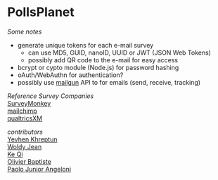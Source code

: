 # PollsPlanet

_Some notes_

- generate unique tokens for each e-mail survey
  - can use MD5, GUID, nanoID, UUID or JWT (JSON Web Tokens)
  - possibly add QR code to the e-mail for easy access
- bcrypt or cypto module (Node.js) for password hashing
- oAuth/WebAuthn for authentication?
- possibly use [mailgun](https://www.mailgun.com/) API to for emails (send, receive, tracking)

_Reference Survey Companies_ \
[SurveyMonkey](https://www.surveymonkey.com/) \
[mailchimp](https://mailchimp.com/) \
[qualtricsXM](https://www.qualtrics.com/)

_contributors_ \
[Yevhen Khreptun](https://github.com/khreptunyevhen) \
[Woldy Jean](https://github.com/woldyj) \
[Ke Qi](https://github.com/Shellaqi) \
[Olivier Baptiste](https://github.com/GitBap) \
[Paolo Junior Angeloni](https://github.com/PaoloJr90)
